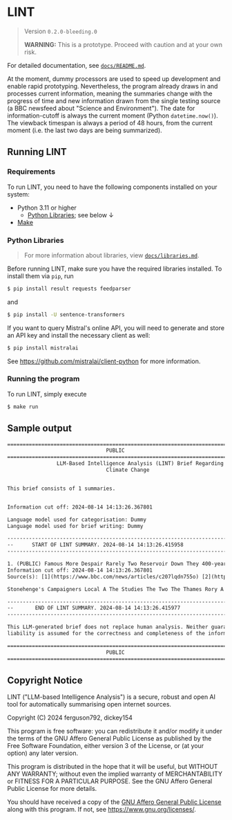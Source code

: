 # LINT
> Version `0.2.0-bleeding.0`
>
> **WARNING:** This is a prototype. Proceed with caution and at your own risk.

For detailed documentation, see [`docs/README.md`](docs/README.md).

At the moment, dummy processors are used to speed up development and enable rapid prototyping.
Nevertheless, the program already draws in and processes current information, meaning the summaries change
with the progress of time and new information drawn from the single testing source (a BBC newsfeed
about "Science and Environment"). The date for information-cutoff is always the current moment
(Python `datetime.now()`). The viewback timespan is always a period of 48 hours, from the current moment
(i.e. the last two days are being summarized).

## Running LINT

### Requirements
To run LINT, you need to have the following components installed on your system:

* Python 3.11 or higher
    * [Python Libraries](#python-libraries); see below ↓
* [Make](https://en.wikipedia.org/wiki/Make_(software))

### Python Libraries
> For more information about libraries, view [`docs/libraries.md`](docs/libraries.md).

Before running LINT, make sure you have the required libraries installed.
To install them via `pip`, run
```sh
$ pip install result requests feedparser
```
and
```sh
$ pip install -U sentence-transformers
```

If you want to query Mistral's online API, you will need to generate and store an API key and install the necessary client as well:
```sh
$ pip install mistralai
```
See <https://github.com/mistralai/client-python> for more information.

### Running the program
To run LINT, simply execute
```sh
$ make run
```

## Sample output
```txt
================================================================================
                                PUBLIC
================================================================================
                LLM-Based Intelligence Analysis (LINT) Brief Regarding
                                Climate Change


This brief consists of 1 summaries.


Information cut off: 2024-08-14 14:13:26.367801

Language model used for categorisation: Dummy
Language model used for brief writing: Dummy

---------------------------------------------------------------------------------
--      START OF LINT SUMMARY. 2024-08-14 14:13:26.415958                      --
---------------------------------------------------------------------------------

1. (PUBLIC) Famous More Despair Rarely Two Reservoir Down They 400-year Water Witness World's X-rays Government Complex UK Oxygen Europe's Satellite Musk's Who
Information cut off: 2024-08-14 14:13:26.367801
Source(s): [1](https://www.bbc.com/news/articles/c207lqdn755o) [2](https://www.bbc.com/news/articles/cy4ldkpz1klo) [+ 19 sources...]

Stonehenge's Campaigners Local A The Studies The Two The Thames Rory A The The Scientists The The After A The A

---------------------------------------------------------------------------------
--       END OF LINT SUMMARY. 2024-08-14 14:13:26.415977                       --
---------------------------------------------------------------------------------

This LLM-generated brief does not replace human analysis. Neither guarantee nor
liability is assumed for the correctness and completeness of the information.

================================================================================
                                PUBLIC
================================================================================
```

## Copyright Notice

LINT ("LLM-based Intelligence Analysis") is a secure, robust and open AI tool for automatically summarising open internet sources.

Copyright (C) 2024  ferguson792, dickey154

This program is free software: you can redistribute it and/or modify
it under the terms of the GNU Affero General Public License as
published by the Free Software Foundation, either version 3 of the
License, or (at your option) any later version.

This program is distributed in the hope that it will be useful,
but WITHOUT ANY WARRANTY; without even the implied warranty of
MERCHANTABILITY or FITNESS FOR A PARTICULAR PURPOSE.  See the
GNU Affero General Public License for more details.

You should have received a copy of the [GNU Affero General Public License](LICENSE.txt)
along with this program.  If not, see <https://www.gnu.org/licenses/>.
